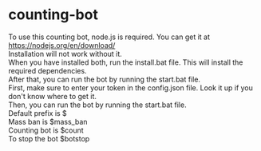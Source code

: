 # counting-bot
To use this counting bot, node.js is required. You can get it at https://nodejs.org/en/download/ \
Installation will not work without it.\
When you have installed both, run the install.bat file. This will install the required dependencies.\
After that, you can run the bot by running the start.bat file.\
First, make sure to enter your token in the config.json file. Look it up if you don't know where to get it.\
Then, you can run the bot by running the start.bat file.\
Default prefix is $\
Mass ban is $mass_ban\
Counting bot is $count\
To stop the bot $botstop

